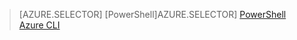 > [AZURE.SELECTOR]
> [PowerShell]AZURE.SELECTOR]
> [PowerShell](virtual-network-deploy-multinic-classic-ps.md)
> [Azure CLI](virtual-network-deploy-multinic-classic-cli.md)
> 
> 
